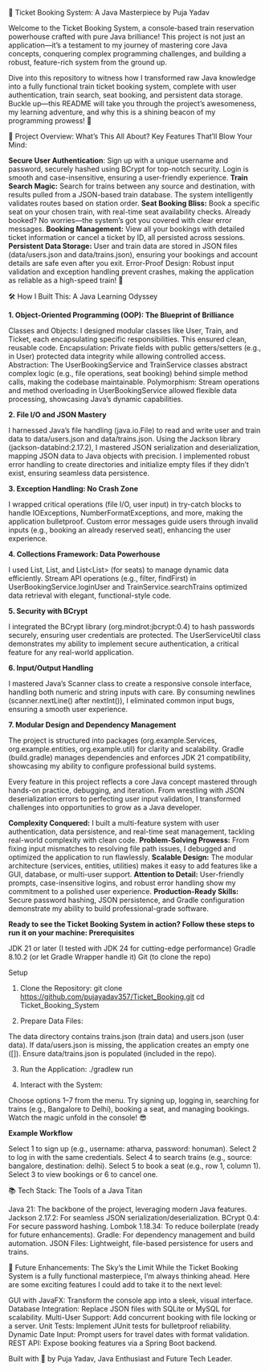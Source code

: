 🚂 Ticket Booking System: A Java Masterpiece by Puja Yadav

Welcome to the Ticket Booking System, a console-based train reservation powerhouse crafted with pure Java brilliance! This project is not just an application—it’s a testament to my journey of mastering core Java concepts, conquering complex programming challenges, and building a robust, feature-rich system from the ground up.

Dive into this repository to witness how I transformed raw Java knowledge into a fully functional train ticket booking system, complete with user authentication, train search, seat booking, and persistent data storage. Buckle up—this README will take you through the project’s awesomeness, my learning adventure, and why this is a shining beacon of my programming prowess! 🚀

🌟 Project Overview: What’s This All About?
Key Features That’ll Blow Your Mind:

**Secure User Authentication**: Sign up with a unique username and password, securely hashed using BCrypt for top-notch security. Login is smooth and case-insensitive, ensuring a user-friendly experience.
**Train Search Magic:** Search for trains between any source and destination, with results pulled from a JSON-based train database. The system intelligently validates routes based on station order.
**Seat Booking Bliss:** Book a specific seat on your chosen train, with real-time seat availability checks. Already booked? No worries—the system’s got you covered with clear error messages.
**Booking Management:** View all your bookings with detailed ticket information or cancel a ticket by ID, all persisted across sessions.
**Persistent Data Storage:** User and train data are stored in JSON files (data/users.json and data/trains.json), ensuring your bookings and account details are safe even after you exit.
Error-Proof Design: Robust input validation and exception handling prevent crashes, making the application as reliable as a high-speed train! 🚄


🛠️ How I Built This: A Java Learning Odyssey

**1. Object-Oriented Programming (OOP): The Blueprint of Brilliance**

Classes and Objects: I designed modular classes like User, Train, and Ticket, each encapsulating specific responsibilities. This ensured clean, reusable code.
Encapsulation: Private fields with public getters/setters (e.g., in User) protected data integrity while allowing controlled access.
Abstraction: The UserBookingService and TrainService classes abstract complex logic (e.g., file operations, seat booking) behind simple method calls, making the codebase maintainable.
Polymorphism: Stream operations and method overloading in UserBookingService allowed flexible data processing, showcasing Java’s dynamic capabilities.

**2. File I/O and JSON Mastery**

I harnessed Java’s file handling (java.io.File) to read and write user and train data to data/users.json and data/trains.json.
Using the Jackson library (jackson-databind:2.17.2), I mastered JSON serialization and deserialization, mapping JSON data to Java objects with precision.
I implemented robust error handling to create directories and initialize empty files if they didn’t exist, ensuring seamless data persistence.

**3. Exception Handling: No Crash Zone**

I wrapped critical operations (file I/O, user input) in try-catch blocks to handle IOExceptions, NumberFormatExceptions, and more, making the application bulletproof.
Custom error messages guide users through invalid inputs (e.g., booking an already reserved seat), enhancing the user experience.

**4. Collections Framework: Data Powerhouse**

I used List<User>, List<Train>, and List<List<Integer>> (for seats) to manage dynamic data efficiently.
Stream API operations (e.g., filter, findFirst) in UserBookingService.loginUser and TrainService.searchTrains optimized data retrieval with elegant, functional-style code.

**5. Security with BCrypt**

I integrated the BCrypt library (org.mindrot:jbcrypt:0.4) to hash passwords securely, ensuring user credentials are protected.
The UserServiceUtil class demonstrates my ability to implement secure authentication, a critical feature for any real-world application.

**6. Input/Output Handling**

I mastered Java’s Scanner class to create a responsive console interface, handling both numeric and string inputs with care.
By consuming newlines (scanner.nextLine() after nextInt()), I eliminated common input bugs, ensuring a smooth user experience.

**7. Modular Design and Dependency Management**

The project is structured into packages (org.example.Services, org.example.entities, org.example.util) for clarity and scalability.
Gradle (build.gradle) manages dependencies and enforces JDK 21 compatibility, showcasing my ability to configure professional build systems.

Every feature in this project reflects a core Java concept mastered through hands-on practice, debugging, and iteration. From wrestling with JSON deserialization errors to perfecting user input validation, I transformed challenges into opportunities to grow as a Java developer.


**Complexity Conquered:** I built a multi-feature system with user authentication, data persistence, and real-time seat management, tackling real-world complexity with clean code.
**Problem-Solving Prowess:** From fixing input mismatches to resolving file path issues, I debugged and optimized the application to run flawlessly.
**Scalable Design:** The modular architecture (services, entities, utilities) makes it easy to add features like a GUI, database, or multi-user support.
**Attention to Detail:** User-friendly prompts, case-insensitive logins, and robust error handling show my commitment to a polished user experience.
**Production-Ready Skills:** Secure password hashing, JSON persistence, and Gradle configuration demonstrate my ability to build professional-grade software.


**Ready to see the Ticket Booking System in action? Follow these steps to run it on your machine:
Prerequisites**

JDK 21 or later (I tested with JDK 24 for cutting-edge performance)
Gradle 8.10.2 (or let Gradle Wrapper handle it)
Git (to clone the repo)

Setup

1. Clone the Repository:
git clone https://github.com/pujayadav357/Ticket_Booking.git
cd Ticket_Booking_System


2. Prepare Data Files:

The data directory contains trains.json (train data) and users.json (user data).
If data/users.json is missing, the application creates an empty one ([]).
Ensure data/trains.json is populated (included in the repo).


3. Run the Application:
./gradlew run


4. Interact with the System:

Choose options 1–7 from the menu.
Try signing up, logging in, searching for trains (e.g., Bangalore to Delhi), booking a seat, and managing bookings.
Watch the magic unfold in the console! 😎



**Example Workflow**

Select 1 to sign up (e.g., username: atharva, password: honuman).
Select 2 to log in with the same credentials.
Select 4 to search trains (e.g., source: bangalore, destination: delhi).
Select 5 to book a seat (e.g., row 1, column 1).
Select 3 to view bookings or 6 to cancel one.

📚 Tech Stack: The Tools of a Java Titan

Java 21: The backbone of the project, leveraging modern Java features.
Jackson 2.17.2: For seamless JSON serialization/deserialization.
BCrypt 0.4: For secure password hashing.
Lombok 1.18.34: To reduce boilerplate (ready for future enhancements).
Gradle: For dependency management and build automation.
JSON Files: Lightweight, file-based persistence for users and trains.

🚀 Future Enhancements: The Sky’s the Limit
While the Ticket Booking System is a fully functional masterpiece, I’m always thinking ahead. Here are some exciting features I could add to take it to the next level:

GUI with JavaFX: Transform the console app into a sleek, visual interface.
Database Integration: Replace JSON files with SQLite or MySQL for scalability.
Multi-User Support: Add concurrent booking with file locking or a server.
Unit Tests: Implement JUnit tests for bulletproof reliability.
Dynamic Date Input: Prompt users for travel dates with format validation.
REST API: Expose booking features via a Spring Boot backend.




Built with 💪 by Puja Yadav, Java Enthusiast and Future Tech Leader.
